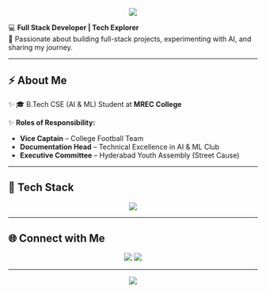 <!-- Banner -->
<p align="center">
  <img src="https://readme-typing-svg.herokuapp.com?font=Orbitron&size=35&duration=3000&pause=1000&color=00F0FF&center=true&vCenter=true&width=800&height=100&lines=👋+Hey%2C+I'm+Rishabh+Chitram;💻+Full+Stack+Developer;⚡+Tech+Explorer+%26+Solving+DSA" />
</p>



💻 **Full Stack Developer | Tech Explorer**  
🚀 Passionate about building full-stack projects, experimenting with AI, and sharing my journey.  

---

## ⚡ About Me  
✨ 🎓 B.Tech CSE (AI & ML) Student at **MREC College**

✨ **Roles of Responsibility:**  
- **Vice Captain** – College Football Team  
- **Documentation Head** – Technical Excellence in AI & ML Club  
- **Executive Committee** – Hyderabad Youth Assembly (Street Cause)
 

---

## 🔧 Tech Stack  
<p align="center">
  <img src="https://skillicons.dev/icons?i=java,c,python,html,css,javascript,nodejs,express,mysql,git,github,vscode" />
</p>  

---

## 🌐 Connect with Me  
<p align="center">
  <a href="https://www.linkedin.com/in/rishabh-chitram/"><img src="https://img.shields.io/badge/LinkedIn-%230077B5?style=for-the-badge&logo=linkedin&logoColor=white" /></a>
  <a href="mailto:crishabh555@gmail.com"><img src="https://img.shields.io/badge/Email-%23D14836?style=for-the-badge&logo=gmail&logoColor=white" /></a>
</p>  

---

<p align="center">
  <img src="https://readme-typing-svg.herokuapp.com?font=Orbitron&size=30&duration=3000&pause=1000&color=00F0FF&center=true&vCenter=true&width=800&height=80&lines=Code;Create;Inspire" />
</p>




